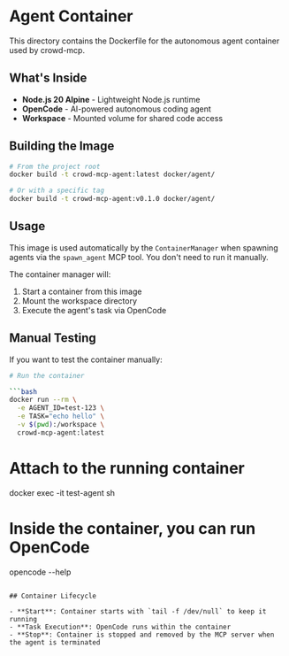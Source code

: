 # Agent Container

This directory contains the Dockerfile for the autonomous agent container used by crowd-mcp.

## What's Inside

- **Node.js 20 Alpine** - Lightweight Node.js runtime
- **OpenCode** - AI-powered autonomous coding agent
- **Workspace** - Mounted volume for shared code access

## Building the Image

```bash
# From the project root
docker build -t crowd-mcp-agent:latest docker/agent/

# Or with a specific tag
docker build -t crowd-mcp-agent:v0.1.0 docker/agent/
```

## Usage

This image is used automatically by the `ContainerManager` when spawning agents via the `spawn_agent` MCP tool. You don't need to run it manually.

The container manager will:

1. Start a container from this image
2. Mount the workspace directory
3. Execute the agent's task via OpenCode

## Manual Testing

If you want to test the container manually:

````bash
# Run the container

```bash
docker run --rm \
  -e AGENT_ID=test-123 \
  -e TASK="echo hello" \
  -v $(pwd):/workspace \
  crowd-mcp-agent:latest
````

# Attach to the running container

docker exec -it test-agent sh

# Inside the container, you can run OpenCode

opencode --help

```

## Container Lifecycle

- **Start**: Container starts with `tail -f /dev/null` to keep it running
- **Task Execution**: OpenCode runs within the container
- **Stop**: Container is stopped and removed by the MCP server when the agent is terminated
```
